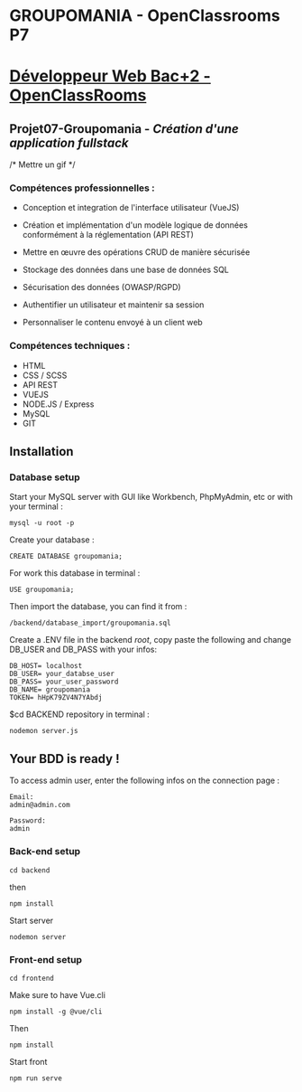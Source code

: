 # GROUPOMANIA - OpenClassrooms P7

# [Développeur Web Bac+2 - OpenClassRooms](https://openclassrooms.com/fr/paths/185-developpeur-web)
## Projet07-Groupomania - *Création d'une application fullstack*

/* Mettre un gif */

### Compétences professionnelles :

- Conception et integration de l'interface utilisateur (VueJS)

- Création et implémentation d'un modèle logique de données conformément à la réglementation (API REST)

- Mettre en œuvre des opérations CRUD de manière sécurisée

- Stockage des données dans une base de données SQL

- Sécurisation des données (OWASP/RGPD)

- Authentifier un utilisateur et maintenir sa session

- Personnaliser le contenu envoyé à un client web

### Compétences techniques :

- HTML
- CSS / SCSS
- API REST
- VUEJS
- NODE.JS / Express
- MySQL
- GIT

## Installation

### Database setup
Start your MySQL server with GUI like Workbench, PhpMyAdmin, etc or with your terminal :
````
mysql -u root -p
````

Create your database :

```
CREATE DATABASE groupomania;
````
For work this database in terminal :
```
USE groupomania;
````
Then import the database, 
you can find it from :
```
/backend/database_import/groupomania.sql
```
Create a .ENV file in the backend *root*, 
copy paste the following and
change DB_USER and DB_PASS with your infos:
```
DB_HOST= localhost
DB_USER= your_databse_user
DB_PASS= your_user_password
DB_NAME= groupomania
TOKEN= hHpK79ZV4N7YAbdj
```
$cd BACKEND repository in terminal :
```
nodemon server.js
```
Your BDD is ready ! 
----------

To access admin user, enter the following infos on the connection page :
```
Email:
admin@admin.com

Password:
admin
```

### Back-end setup
```
cd backend
```
then
```
npm install
```
Start server
```
nodemon server
```
### Front-end setup
```
cd frontend
```
Make sure to have Vue.cli
```
npm install -g @vue/cli
```
Then
```
npm install
```
Start front
```
npm run serve
```

